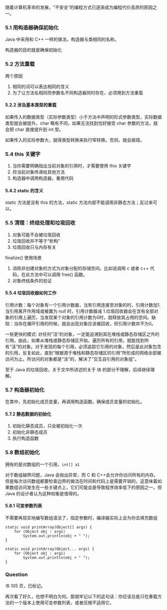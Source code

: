 
随着计算机革命的发展，“不安全”的编程方式已逐渐成为编程代价高昂的原因之一。

### 5.1 用构造器确保初始化

Java 中采用和 C++ 一样的做法，构造器与类相同的名称。

构造器的目的就是确保初始化

### 5.2 方法重载

两个原因
1. 相同的词可以表达相同的含义
2. 为了让方法名相同而参数名不同构造器同时存在，必须用到方法重载 

#### 5.2.2 涉及基本类型的重载

如果传入的数据类型（实际参数类型）小于方法中声明的形式参数类型，实际数据类型就会被提升。char 略有不同，如果无法找到恰好接受 char 参数的方法，就会把 char 直接提升到 int 型。

如果传入的实际参数大，就得类型转换来执行窄转换。否则，就会报错。

### 5.4 this 关键字

1. 当你需要明确指出当前对象的引用时，才需要使用 this 关键字
2. 将当前对象传递给其他方法
3. 构造器中调用构造器，重用代码

#### 5.4.2 static 的含义

static 方法是没有 this 的方法，static 方法内部不能调用非静态方法；反过来可以。

### 5.5 清理：终结处理和垃圾回收

1. 对象可能不会被垃圾回收
2. 垃圾回收并不等于“析构” 
3. 垃圾回收只与内存有关

finalize() 使用场景
1. 消除非创建对象的方式为对象分配的存储空间。比如说调用 c 或者 c++ 代码，在此方法中可以调用 free() 函数。
2. 对象终结条件的验证

#### 5.5.4 垃圾回收器如何工作

引用计数：每个对象有一个引用计数器，当有引用连接至对象的时，引用计数加1.当引用离开作用域或被置为 null 时，引用计数器减 1.垃圾回收器会在含有全部对象的引用上遍历，当发现某个对象的引用计数为0时，就释放其占用的空间。缺陷：当存在循环引用的时候，就会出现对象应该被回收，但引用计数并不为0。

一些更快的模式: 对任何“活”的对象，一定能追溯到其在堆栈或静态存储区之外的引用。由此，如果从堆栈或静态存储区开始，遍历所有的引用，就能找到所有“活”的对象。对于发现的每个引用，必须追踪它引用的对象，然后是此对象包含的引用，反复如此，直到“根据源于堆栈和静态存储区的引用”所形成的网络全部被访问为止。所访问的对象都是“活”的，解决了“交互自引用的对象组”。

至于 Java 的垃圾回收，关于文中所讲述的关于 块 的部分不理解，后续继续理解。

### 5.7 构造器初始化

在类中，先初始化成员变量，再调用构造函数。确保成员变量的初始化。

#### 5.7.2 静态数据的初始化

1. 初始化静态成员，只会被初始化一次
2. 初始化非静态成员  
3. 执行构造函数

### 5.8 数组初始化

拥有的是对数组的一个引用，```int[] a1```

对于数组越界问题，Java 会抛出异常，而 C 和 C++会允许你访问所有的内存。但是每次访问数组都要检查边界的做法在时间和代码上是需要开销的，这意味着如果数组访问发生在一些关键点上，它们可能会是导致程序效率低下的原因之一。但 Java 的设计者认为这种权衡是值得的。

#### 5.8.1 可变参数列表

不需要再现实地编写数组语法了，指定参数时，编译器实际上会为你去填充数组

```
static void printArray(Object[] args) {
    for (Object obj : args)
        System.out.println(obj + " ");
}

static void printArray(Object... args) {
    for (Object obj : args) 
        System.out.println(obj + " ");
}
```

### Question

书 105 页，已标记。

再次看了好久，也想不明白为何。那就牢记以下的这句话：你应该总是只在重载方法的一个版本上使用可变参数列表，或者压根不适用它。

